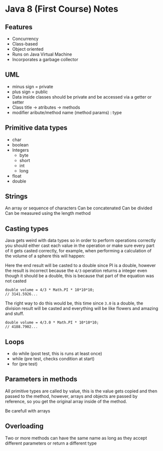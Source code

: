 # Java 8 (First Course) Notes

## Features

- Concurrency
- Class-based
- Object oriented
- Runs on Java Virtual Machine
- Incorporates a garbage collector

## UML

- minus sign = private
- plus sign = public
- Data inside classes should be private and be accessed via a getter or setter
- Class title -> atributes -> methods
- modifier aribute/method name (method params) : type

## Primitive data types
- char
- boolean
- Integers
  - byte
  - short
  - int
  - long
- float
- double

## Strings
An array or sequence of characters
Can be concatenated
Can be divided
Can be measured using the length method


## Casting types
Java gets weird with data types so in order to perform operations correctly you should either cast each value in the operation or make sure every part of it gets casted correctly, for example, when performing a calculation of the volume of a sphere this will happen:

Here the end result will be casted to a double since PI is a double, however the result is incorrect because the `4/3` operation returns a integer even though it should be a double, this is because that part of the equation was not casted

    double volume = 4/3 * Math.PI * 10*10*10;
    // 3141.5926...

The right way to do this would be, this time since `3.0` is a double, the division result will be casted and everything will be like flowers and amazing and stuff.

    double volume = 4/3.0 * Math.PI * 10*10*10;
    // 4188.7902...

## Loops

- do while (post test, this is runs at least once)
- while (pre test, checks condition at start)
- for (pre test)

## Parameters in methods
All primitive types are called by value, this is the value gets copied and then passed to the method, however, arrays and objects are passed by reference, so you get the original array inside of the method.

Be carefull with arrays

## Overloading
Two or more methods can have the same name as long as they accept different parameters or return a different type
